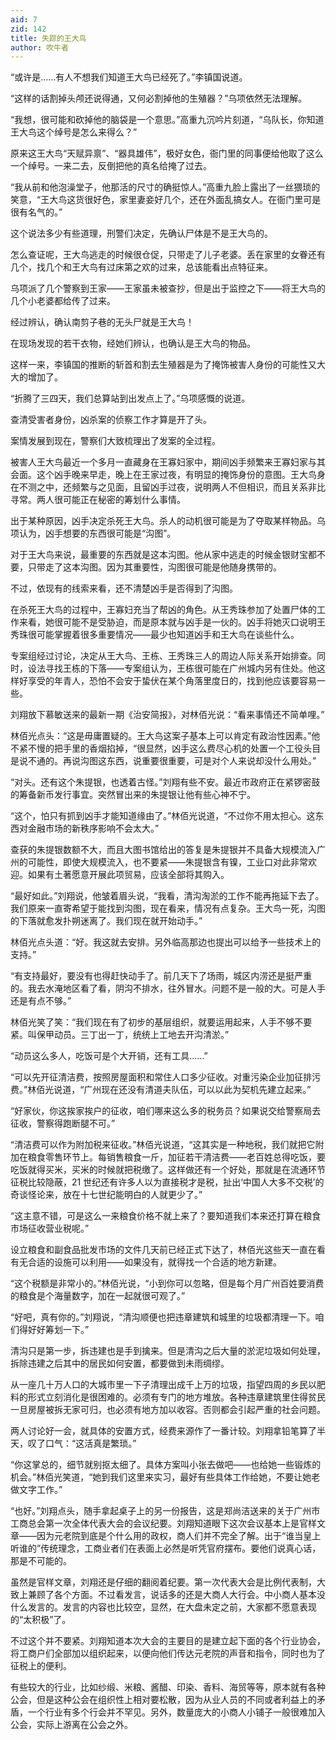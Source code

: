 ```yaml
---
aid: 7
zid: 142
title: 失踪的王大鸟
author: 吹牛者
---
```


“或许是……有人不想我们知道王大鸟已经死了。”李镇国说道。

“这样的话割掉头颅还说得通，又何必割掉他的生殖器？”乌项依然无法理解。

“我想，很可能和砍掉他的脑袋是一个意思。”高重九沉吟片刻道，“乌队长，你知道王大鸟这个绰号是怎么来得么？”

原来这王大鸟“天赋异禀”、“器具雄伟”，极好女色，衙门里的同事便给他取了这么一个绰号。一来二去，反倒把他的真名给掩了过去。

“我从前和他泡澡堂子，他那活的尺寸的确挺惊人。”高重九脸上露出了一丝猥琐的笑意，“王大鸟这货很好色，家里妻妾好几个，还在外面乱搞女人。在衙门里可是很有名气的。”

这个说法多少有些道理，刑警们决定，先确认尸体是不是王大鸟的。

怎么查证呢，王大鸟逃走的时候很仓促，只带走了儿子老婆。丢在家里的女眷还有几个，找几个和王大鸟有过床第之欢的过来，总该能看出点特征来。

乌项派了几个警察到王家――王家虽未被查抄，但是出于监控之下――将王大鸟的几个小老婆都给传了过来。

经过辨认，确认南剪子巷的无头尸就是王大鸟！

在现场发现的若干衣物，经她们辨认，也确认是王大鸟的物品。

这样一来，李镇国的推断的斩首和割去生殖器是为了掩饰被害人身份的可能性又大大的增加了。

“折腾了三四天，我们总算站到出发点上了。”乌项感慨的说道。

查清受害者身份，凶杀案的侦察工作才算是开了头。

案情发展到现在，警察们大致梳理出了发案的全过程。

被害人王大鸟最近一个多月一直藏身在王寡妇家中，期间凶手频繁来王寡妇家与其会面。这个凶手晚来早走，晚上在王家过夜，有明显的掩饰身份的意图。王大鸟身在不测之中，还频繁与之见面，且留凶手过夜，说明两人不但相识，而且关系非比寻常。两人很可能正在秘密的筹划什么事情。

出于某种原因，凶手决定杀死王大鸟。杀人的动机很可能是为了夺取某样物品。乌项认为，凶手想要的东西很可能是“沟图”。

对于王大鸟来说，最重要的东西就是这本沟图。他从家中逃走的时候金银财宝都不要，只带走了这本沟图。因为其重要性，沟图很可能是他随身携带的。

不过，依现有的线索来看，还不清楚凶手是否得到了沟图。

在杀死王大鸟的过程中，王寡妇充当了帮凶的角色。从王秀珠参加了处置尸体的工作来看，她很可能不是受胁迫，而是原本就与凶手是一伙的。凶手将她灭口说明王秀珠很可能掌握着很多重要情况――最少也知道凶手和王大鸟在谈些什么。

专案组经过讨论，决定从王大鸟、王栋、王秀珠三人的周边人际关系开始排查。同时，设法寻找王栋的下落――专案组认为，王栋很可能在广州城内另有住处。他这样好享受的年青人，恐怕不会安于蛰伏在某个角落里度日的，找到他应该要容易一些。

刘翔放下慕敏送来的最新一期《治安简报》，对林佰光说：“看来事情还不简单哩。”

林佰光点头：“这是毋庸置疑的。王大鸟这案子基本上可以肯定有政治性因素。”他不紧不慢的把手里的香烟掐掉，“很显然，凶手这么费尽心机的处置一个工役头目是说不通的。再说沟图这东西，说重要很重要，可是对个人来说却没什么用处。”

“对头。还有这个朱提银，也透着古怪。”刘翔有些不安。最近市政府正在紧锣密鼓的筹备新币发行事宜。突然冒出来的朱提银让他有些心神不宁。

“这个，怕只有抓到凶手才能知道缘由了。”林佰光说道，“不过你不用太担心。这东西对金融市场的新秩序影响不会太大。”

查获的朱提银数额不大，而且大图书馆给出的答复是朱提银并不具备大规模流入广州的可能性，即使大规模流入，也不要紧――朱提银含有镍，工业口对此非常欢迎。如果有土著愿意开展此项贸易，应该全部将其购入。

“最好如此。”刘翔说，他皱着眉头说，“我看，清沟淘淤的工作不能再拖延下去了。我们原来一直寄希望于能找到沟图，现在看来，情况有点复杂。王大鸟一死，沟图的下落就愈发扑朔迷离了。我们现在就开始动手。”

林佰光点头道：“好。我这就去安排。另外临高那边也提出可以给予一些技术上的支持。”

“有支持最好，要没有也得赶快动手了。前几天下了场雨，城区内涝还是挺严重的。我去水淹地区看了看，阴沟不排水，往外冒水。问题不是一般的大。可是人手还是有点不够。”

林佰光笑了笑：“我们现在有了初步的基层组织，就要运用起来，人手不够不要紧。叫保甲动员。三丁出一丁，统统上工地去开沟清淤。”

“动员这么多人，吃饭可是个大开销，还有工具……”

“可以先开征清洁费，按照房屋面积和常住人口多少征收。对重污染企业加征排污费。”林佰光说道，“广州现在还没有清道夫队伍，可以以此为契机先建立起来。”

“好家伙，你这挨家挨户的征收，咱们哪来这么多的税务员？如果说交给警察局去征收，警察得跑断腿不可。”

“清洁费可以作为附加税来征收。”林佰光说道，“这其实是一种地税，我们就把它附加在粮食零售环节上。每销售粮食一斤，加征若干清洁费――老百姓总得吃饭，要吃饭就得买米，买米的时候就把税缴了。这样做还有一个好处，那就是在流通环节征税比较隐蔽，21 世纪还有许多人以为直接税才是税，扯出‘中国人大多不交税’的奇谈怪论来，放在十七世纪能明白的人就更少了。”

“这主意不错，可是这么一来粮食价格不就上来了？要知道我们本来还打算在粮食市场征收营业税呢。”

设立粮食和副食品批发市场的文件几天前已经正式下达了，林佰光这些天一直在看有无合适的设施可以利用――如果没有，就得找一个合适的地方新建。

“这个税额是非常小的。”林佰光说，“小到你可以忽略，但是每个月广州百姓要消费的粮食是个海量数字，加在一起就很可观了。”

“好吧，真有你的。”刘翔说，“清沟顺便也把违章建筑和城里的垃圾都清理一下。咱们得好好筹划一下。”

清沟只是第一步，拆违建也是手到擒来。但是清沟之后大量的淤泥垃圾如何处理，拆除违建之后其中的居民如何安置，都要做到未雨绸缪。

从一座几十万人口的大城市里一下子清理出成千上万的垃圾，指望四周的乡民以肥料的形式立刻消化是很困难的。必须有专门的地方堆放。各种违章建筑里住得贫民一旦房屋被拆无家可归，也必须有地方加以收容。否则都会引起严重的社会问题。

两人讨论好一会，就具体的安置方式，经费来源作了一番计较。刘翔拿铅笔算了半天，叹了口气：“这活真是繁琐。”

“你这掌总的，细节就别抠太细了。具体方案叫小张去做吧――也给她一些锻炼的机会。”林佰光笑道，“她到我们这里来实习，最好有些具体工作给她，不要让她老做文字工作。”

“也好。”刘翔点头，随手拿起桌子上的另一份报告，这是郑尚洁送来的关于广州市工商总会第一次全体代表大会的会议纪要。刘翔知道眼下这次会议基本上是官样文章――因为元老院到底是个什么用的政权，商人们并不完全了解。出于“谁当皇上听谁的”传统理念，工商业者们在表面上必然是听凭官府摆布。要他们说真心话，那是不可能的。

虽然是官样文章，刘翔还是仔细的翻阅着纪要。第一次代表大会是比例代表制，大致上兼顾了各个方面。不过看发言，说话多的还是大商人大行会。中小商人基本没什么发言的。发言的内容也比较空，显然，在大盘未定之前，大家都不愿意表现的“太积极”了。

不过这个并不要紧。刘翔知道本次大会的主要目的是建立起下面的各个行业协会，将工商户们全部加以组织起来，以便向他们传达元老院的声音和指令，同时也为了征税上的便利。

有些较大的行业，比如纱缎、米粮、酱醋、印染、香料、海贸等等，原本就有各种公会，但是这种公会在组织性上相对要松散，因为从业人员的不同或者利益上的矛盾，一个行业有多个行会并不罕见。另外，数量庞大的小商人小铺子一般很难加入公会，实际上游离在公会之外。
